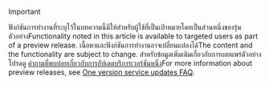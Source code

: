 > [!IMPORTANT]
> <span data-ttu-id="046a7-101">ฟังก์ชันการทำงานที่ระบุไว้ในบทความนี้มีให้สำหรับผู้ใช้ที่เป็นเป้าหมายโดยเป็นส่วนหนึ่งของรุ่นตัวอย่าง</span><span class="sxs-lookup"><span data-stu-id="046a7-101">Functionality noted in this article is available to targeted users as part of a preview release.</span></span> <span data-ttu-id="046a7-102">เนื้อหาและฟังก์ชันการทำงานอาจเปลี่ยนแปลงได้</span><span class="sxs-lookup"><span data-stu-id="046a7-102">The content and the functionality are subject to change.</span></span> <span data-ttu-id="046a7-103">สำหรับข้อมูลเพิ่มเติมเกี่ยวกับการเผยแพร่ตัวอย่าง โปรดดู [คำถามที่พบบ่อยเกี่ยวกับการอัปเดตบริการเวอร์ชันหนึ่ง](https://docs.microsoft.com/dynamics365/unified-operations/fin-and-ops/get-started/one-version)</span><span class="sxs-lookup"><span data-stu-id="046a7-103">For more information about preview releases, see [One version service updates FAQ](https://docs.microsoft.com/dynamics365/unified-operations/fin-and-ops/get-started/one-version).</span></span>
